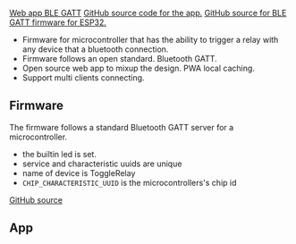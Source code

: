 <!-- ---
title: Bluetooth Relay Toggle with batteries included
keywords:
  - raspberry pi
  - bluetooth
  - microcontroller
  - Arudino
  - ESP32
  - BLE GATT
  - BLE GATT Server
date: 2021-04-05
description: Build a Bluetooth relay toggle with no app included.
image: https://upload.wikimedia.org/wikipedia/commons/thumb/f/fc/BluetoothLogo.svg/330px-BluetoothLogo.svg.png
alt: Bluetooth technology
priority: 0.9
--- -->

[Web app BLE GATT](https://skittleson.github.io/BluetoothToggleRelayApp/) [GitHub source code for the app.](https://github.com/skittleson/BluetoothToggleRelayApp) [GitHub source for BLE GATT firmware for ESP32.](https://github.com/skittleson/BluetoothRelayToggle)

- Firmware for microcontroller that has the ability to trigger a relay with any device that a bluetooth connection.
- Firmware follows an open standard. Bluetooth GATT.
- Open source web app to mixup the design. PWA local caching.
- Support multi clients connecting.

## Firmware

The firmware follows a standard Bluetooth GATT server for a microcontroller.

- the builtin led is set.
- service and characteristic uuids are unique
- name of device is ToggleRelay
- `CHIP_CHARACTERISTIC_UUID` is the microcontrollers's chip id

[GitHub source](https://github.com/skittleson/BluetoothRelayToggle/blob/main/ToggleRelay.ino)

## App
